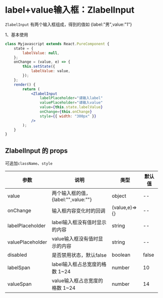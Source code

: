 # label+value输入框：ZlabelInput

`ZlabelInput` 有两个输入框组成，得到的值如 {label:"男",value:"1"}

1、基本使用

<div class="z-demo-box" data-render="demo1" data-title="基本使用"></div>

```jsx
class Myjavascript extends React.PureComponent {
	state = {
		labelValue: null,
	};
	onChange = (value, e) => {
		this.setState({
			labelValue: value,
		});
	};
	render() {
		return (
			<ZlabelInput
				labelPlaceholder="请输入label"
				valuePlaceholder="请输入value"
				value={this.state.labelValue}
				onChange={this.onChange}
				style={{ width: "300px" }}
			/>
		);
	}
}
```

## ZlabelInput 的 props

可追加`className`、`style`

<table>
	<thead>
		<tr>
			<th>参数</th>
			<th>说明</th>
			<th>类型</th>
			<th>默认值</th>
		</tr>
	</thead>
	<tbody>
		<tr>
			<td>value</td>
			<td>两个输入框的值，{label:"",value:""}</td>
			<td>object</td>
			<td>--</td>
		</tr>
		<tr>
			<td>onChange</td>
			<td>输入框内容变化时的回调</td>
			<td>(value,e)=>{}</td>
			<td>--</td>
		</tr>
		<tr>
			<td>labelPlaceholder</td>
			<td>label输入框没有值时显示的内容</td>
			<td>string</td>
			<td>--</td>
		</tr>
		<tr>
			<td>valuePlaceholder</td>
			<td>value输入框没有值时显示的内容</td>
			<td>string</td>
			<td>--</td>
		</tr>
		<tr>
			<td>disabled</td>
			<td>是否禁用状态，默认false</td>
			<td>boolean</td>
			<td>false</td>
		</tr>
		<tr>
			<td>labelSpan</td>
			<td>label输入框占总宽度的格数 1~24</td>
			<td>number</td>
			<td>10</td>
		</tr>
		<tr>
			<td>valueSpan</td>
			<td>value输入框占总宽度的格数 1~24</td>
			<td>number</td>
			<td>14</td>
		</tr>
	</tbody>
</table>

